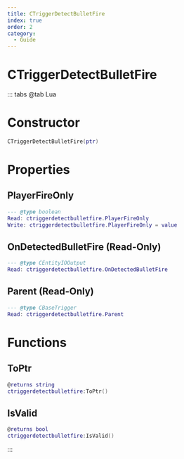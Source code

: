 ```yaml
---
title: CTriggerDetectBulletFire
index: true
order: 2
category:
  - Guide
---
```


# CTriggerDetectBulletFire

::: tabs
@tab Lua
# Constructor
```lua
CTriggerDetectBulletFire(ptr)
```
# Properties
## PlayerFireOnly 
```lua
--- @type boolean
Read: ctriggerdetectbulletfire.PlayerFireOnly
Write: ctriggerdetectbulletfire.PlayerFireOnly = value
```
## OnDetectedBulletFire (Read-Only)
```lua
--- @type CEntityIOOutput
Read: ctriggerdetectbulletfire.OnDetectedBulletFire
```
## Parent (Read-Only)
```lua
--- @type CBaseTrigger
Read: ctriggerdetectbulletfire.Parent
```
# Functions
## ToPtr
```lua
@returns string
ctriggerdetectbulletfire:ToPtr()
```
## IsValid
```lua
@returns bool
ctriggerdetectbulletfire:IsValid()
```

:::